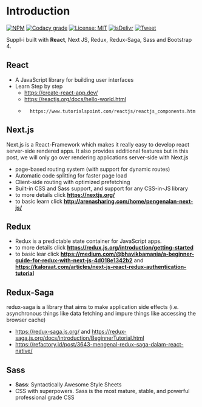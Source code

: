 # Introduction

[![NPM](https://img.shields.io/npm/v/docsify-themeable.svg?style=flat-square)](https://www.npmjs.com/package/docsify-themeable)
[![Codacy grade](https://img.shields.io/codacy/grade/860d40719cbd4e0f91e145b87ec7c29a.svg?style=flat-square)](https://www.codacy.com/app/jhildenbiddle/docsify-themeable?utm_source=github.com&utm_medium=referral&utm_content=jhildenbiddle/docsify-themeable&utm_campaign=Badge_Grade)
[![License: MIT](https://img.shields.io/badge/License-MIT-yellow.svg?style=flat-square)](https://github.com/jhildenbiddle/docsify-themeable/blob/master/LICENSE)
[![jsDelivr](https://data.jsdelivr.com/v1/package/npm/docsify-themeable/badge)](https://www.jsdelivr.com/package/npm/docsify-themeable)
[![Tweet](https://img.shields.io/twitter/url/http/shields.io.svg?style=social)](https://twitter.com/intent/tweet?url=https%3A%2F%2Fgithub.com%2Fjhildenbiddle%2Fdocsify-themeable&hashtags=css,docsify,developers,frontend)

Suppl-i built with **React**, Next JS, Redux, Redux-Saga, Sass and Bootstrap 4.

## React

-   A JavaScript library for building user interfaces
-   Learn Step by step
    -   https://create-react-app.dev/
    -   https://reactjs.org/docs/hello-world.html
    -       https://www.tutorialspoint.com/reactjs/reactjs_components.htm

## Next.js

Next.js is a React-Framework which makes it really easy to develop react
server-side rendered apps. It also provides additional features but in this
post, we will only go over rendering applications server-side with Next.js

-   page-based routing system (with support for dynamic routes)
-   Automatic code splitting for faster page load
-   Client-side routing with optimized prefetching
-   Built-in CSS and Sass support, and support for any CSS-in-JS library
-   to more details click **https://nextjs.org/**
-   to basic learn click **http://arenasharing.com/home/pengenalan-next-js/**

## Redux

-   Redux is a predictable state container for JavaScript apps.
-   to more details click **https://redux.js.org/introduction/getting-started**
-   to basic lear click
    **https://medium.com/@bhavikbamania/a-beginner-guide-for-redux-with-next-js-4d018e1342b2**
    and
    **https://kaloraat.com/articles/next-js-react-redux-authentication-tutorial**

## Redux-Saga

redux-saga is a library that aims to make application side effects (i.e.
asynchronous things like data fetching and impure things like accessing the
browser cache)

-   https://redux-saga.js.org/ and
    https://redux-saga.js.org/docs/introduction/BeginnerTutorial.html
-   https://refactory.id/post/3643-mengenal-redux-saga-dalam-react-native/

## Sass

-   **Sass**: Syntactically Awesome Style Sheets
-   CSS with superpowers. Sass is the most mature, stable, and powerful
    professional grade CSS
